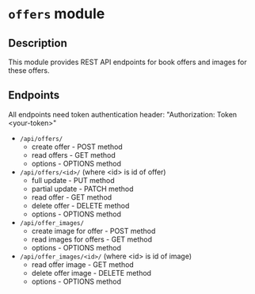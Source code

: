 # `offers` module
## Description
This module provides REST API endpoints for book offers and images for these offers.

## Endpoints
All endpoints need token authentication header: "Authorization: Token \<your-token\>"
- `/api/offers/`
    - create offer - POST method
    - read offers - GET method
    - options - OPTIONS method
- `/api/offers/<id>/` (where \<id\> is id of offer)
    - full update - PUT method
    - partial update - PATCH method
    - read offer - GET method
    - delete offer - DELETE method
    - options - OPTIONS method
- `/api/offer_images/`
    - create image for offer - POST method
    - read images for offers - GET method
    - options - OPTIONS method
- `/api/offer_images/<id>/` (where \<id\> is id of image)
    - read offer image - GET method
    - delete offer image - DELETE method
    - options - OPTIONS method

